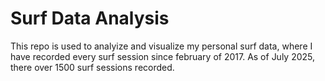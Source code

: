 # Surf Data Analysis

This repo is used to analyize and visualize my personal surf data, where I have recorded every surf session since february of 2017. 
As of July 2025, there over 1500 surf sessions recorded.
